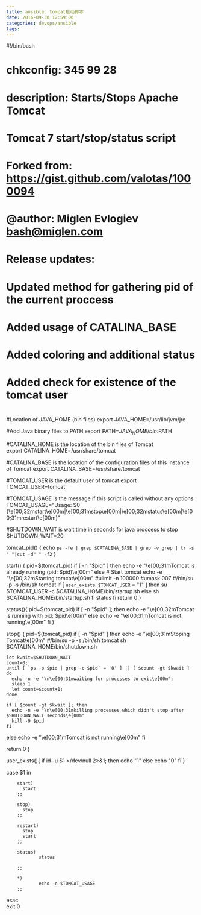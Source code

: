 ```yaml
---
title: ansible: tomcat启动脚本
date: 2016-09-30 12:59:00
categories: devops/ansible
tags:
---
```


#!/bin/bash
#
# chkconfig: 345 99 28
# description: Starts/Stops Apache Tomcat
#
# Tomcat 7 start/stop/status script
# Forked from: https://gist.github.com/valotas/1000094
# @author: Miglen Evlogiev <bash@miglen.com>
#
# Release updates:
# Updated method for gathering pid of the current proccess
# Added usage of CATALINA_BASE
# Added coloring and additional status
# Added check for existence of the tomcat user
#

#Location of JAVA_HOME (bin files)
export JAVA_HOME=/usr/lib/jvm/jre

#Add Java binary files to PATH
export PATH=$JAVA_HOME/bin:$PATH

#CATALINA_HOME is the location of the bin files of Tomcat  
export CATALINA_HOME=/usr/share/tomcat  

#CATALINA_BASE is the location of the configuration files of this instance of Tomcat
export CATALINA_BASE=/usr/share/tomcat

#TOMCAT_USER is the default user of tomcat
export TOMCAT_USER=tomcat

#TOMCAT_USAGE is the message if this script is called without any options
TOMCAT_USAGE="Usage: $0 {\e[00;32mstart\e[00m|\e[00;31mstop\e[00m|\e[00;32mstatus\e[00m|\e[00;31mrestart\e[00m}"

#SHUTDOWN_WAIT is wait time in seconds for java proccess to stop
SHUTDOWN_WAIT=20

tomcat_pid() {
        echo `ps -fe | grep $CATALINA_BASE | grep -v grep | tr -s " "|cut -d" " -f2`
}

start() {
  pid=$(tomcat_pid)
  if [ -n "$pid" ]
  then
    echo -e "\e[00;31mTomcat is already running (pid: $pid)\e[00m"
  else
    # Start tomcat
    echo -e "\e[00;32mStarting tomcat\e[00m"
    #ulimit -n 100000
    #umask 007
    #/bin/su -p -s /bin/sh tomcat
        if [ `user_exists $TOMCAT_USER` = "1" ]
        then
                su $TOMCAT_USER -c $CATALINA_HOME/bin/startup.sh
        else
                sh $CATALINA_HOME/bin/startup.sh
        fi
        status
  fi
  return 0
}

status(){
          pid=$(tomcat_pid)
          if [ -n "$pid" ]; then echo -e "\e[00;32mTomcat is running with pid: $pid\e[00m"
          else echo -e "\e[00;31mTomcat is not running\e[00m"
          fi
}

stop() {
  pid=$(tomcat_pid)
  if [ -n "$pid" ]
  then
    echo -e "\e[00;31mStoping Tomcat\e[00m"
    #/bin/su -p -s /bin/sh tomcat
        sh $CATALINA_HOME/bin/shutdown.sh

    let kwait=$SHUTDOWN_WAIT
    count=0;
    until [ `ps -p $pid | grep -c $pid` = '0' ] || [ $count -gt $kwait ]
    do
      echo -n -e "\n\e[00;31mwaiting for processes to exit\e[00m";
      sleep 1
      let count=$count+1;
    done

    if [ $count -gt $kwait ]; then
      echo -n -e "\n\e[00;31mkilling processes which didn't stop after $SHUTDOWN_WAIT seconds\e[00m"
      kill -9 $pid
    fi
  else
    echo -e "\e[00;31mTomcat is not running\e[00m"
  fi

  return 0
}

user_exists(){
        if id -u $1 >/dev/null 2>&1; then
        echo "1"
        else
                echo "0"
        fi
}

case $1 in

        start)
          start
        ;;

        stop)  
          stop
        ;;

        restart)
          stop
          start
        ;;

        status)
                status

        ;;

        *)
                echo -e $TOMCAT_USAGE
        ;;
esac    
exit 0
